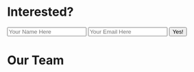 <script setup>
import { VPTeamMembers } from 'vitepress/theme'

const members = [
  {
    avatar: '/andy.jpg',
    name: 'Andy Goldschmidt, PhD',
    title: 'Postdoctoral Researcher, University of Chicago',
    // links: [
    //   { icon: 'github', link: 'https://github.com/yyx990803' },
    //   { icon: 'twitter', link: 'https://twitter.com/youyuxi' }
    // ]
  },
  {
    avatar: '/aaron.jpg',
    name: 'Aaron Trowbridge',
    title: 'Staff Research Associate, Robotic Exploration Lab, CMU',
    // links: [
    //   { icon: 'github', link: 'https://github.com/yyx990803' },
    //   { icon: 'twitter', link: 'https://twitter.com/youyuxi' }
    // ]
  },
  {
    avatar: '/jack.jpg',
    name: ' Jack Champagne',
    title: 'Masters of Software Engineering, CMU',
    // links: [
    //   { icon: 'github', link: 'https://github.com/yyx990803' },
    //   { icon: 'twitter', link: 'https://twitter.com/youyuxi' }
    // ]
  },
  {
    avatar: '/gennadi.png',
    name: 'Gennadi Ryan',
    title: 'Bachelors in Computer Science + Math, Univeristy of Pittsburgh',
    // links: [
    //   { icon: 'github', link: 'https://github.com/yyx990803' },
    //   { icon: 'twitter', link: 'https://twitter.com/youyuxi' }
    // ]
  }
]
</script>

# Interested?

<form action="https://formsubmit.co/13e100c060fb2ba7c9ff52d8eeeef119" method="POST">
  <input type="text" name="name" placeholder="Your Name Here" required>
  <input type="email" name="email" placeholder="Your Email Here" required>
  <button type="submit" class="email-submit">Yes!</button>
</form>


# Our Team

<VPTeamMembers size="small" :members="members" />





<!-- <span style="color:transparent;">We are a group of quantum optimal control researchers and software engineers looking to bring the best quantum control software to many prominent quantum hardware platforms.</span> -->

<!-- <span style="color:transparent;">Many of the innovations in modern control techniques, often seen in robotics applications, bear deep relevance to controlling qubits of today's quantum computers. Controlling qubits to apply computational gates with the highest fidelity, shortest time, all while respecting the limits of our hardware requires solving difficult problems. Leveraging trajectory optimization techniques, solutions to these problems can be found and further optimized through expirimentation.</span> -->

<!-- <span style="color:transparent;">Improving the fidelity of gate operations will bring more scalable, fault-tolerant, and possibly error-corrected quantum chips closer to today.</span> -->